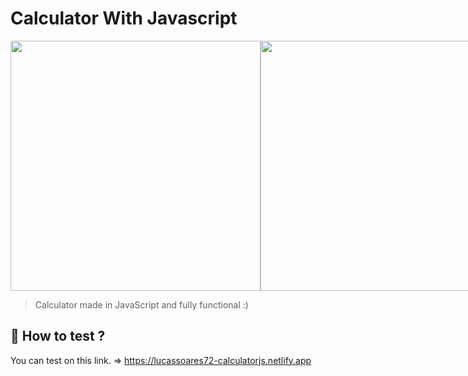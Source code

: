 # Calculator With Javascript

<div style="display: flex; flex-direction: row;">
  <img src="https://github.com/lucassoares72/Calculator/blob/Main/github/project-image1.png" width="400px" height="400px"/>
  <img style="margin-right: 100px;" src="https://github.com/lucassoares72/Calculator/blob/Main/github/project-image2.png" width="350px" height=400px"/>
</div>

> Calculator made in JavaScript and fully functional :)
                                                                                                                                                     
                                                                                                                                                   
## 🚀 How to test ?
 You can test on this link. => https://lucassoares72-calculatorjs.netlify.app
                                                                                                                                                    
